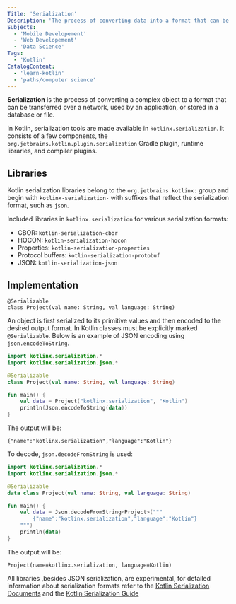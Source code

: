 ```yaml
---
Title: 'Serialization'
Description: 'The process of converting data into a format that can be stored or transmitted.'
Subjects:
  - 'Mobile Developement'
  - 'Web Developement'
  - 'Data Science'
Tags:
  - 'Kotlin'
CatalogContent:
  - 'learn-kotlin'
  - 'paths/computer science'
---
```


**Serialization** is the process of converting a complex object to a format that can be transferred over a network, used by an application, or stored in a database or file.

In Kotlin, serialization tools are made available in `kotlinx.serialization`. It consists of a few components, the `org.jetbrains.kotlin.plugin.serialization` Gradle plugin, runtime libraries, and compiler plugins.

## Libraries

Kotlin serialization libraries belong to the `org.jetbrains.kotlinx:` group and begin with `kotlinx-serialization-` with suffixes that reflect the serialization format, such as `json`.

Included libraries in `kotlinx.serialization` for various serialization formats:

- CBOR: `kotlin-serialization-cbor`
- HOCON: `kotlin-serialization-hocon`
- Properties: `kotlin-serialization-properties`
- Protocol buffers: `kotlin-serialization-protobuf`
- JSON: `kotlin-serialization-json`

## Implementation

```pseudo
@Serializable
class Project(val name: String, val language: String)
```

An object is first serialized to its primitive values and then encoded to the desired output format. In Kotlin classes must be explicitly marked `@Serializable`. Below is an example of JSON encoding using `json.encodeToString`.

```kotlin
import kotlinx.serialization.*
import kotlinx.serialization.json.*

@Serializable
class Project(val name: String, val language: String)

fun main() {
    val data = Project("kotlinx.serialization", "Kotlin")
    println(Json.encodeToString(data))
}
```

The output will be:

```shell
{"name":"kotlinx.serialization","language":"Kotlin"}
```

To decode, `json.decodeFromString` is used:

```kotlin
import kotlinx.serialization.*
import kotlinx.serialization.json.*

@Serializable
data class Project(val name: String, val language: String)

fun main() {
    val data = Json.decodeFromString<Project>("""
        {"name":"kotlinx.serialization","language":"Kotlin"}
    """)
    println(data)
}
```

The output will be:

```shell
Project(name=kotlinx.serialization, language=Kotlin)
```

All libraries ,besides JSON serialization, are experimental, for detailed information about serialization formats refer to the [Kotlin Serialization Documents](https://github.com/Kotlin/kotlinx.serialization/blob/master/formats/README.md) and the [Kotlin Serialization Guide](https://github.com/Kotlin/kotlinx.serialization/blob/master/docs/basic-serialization.md#basics)
